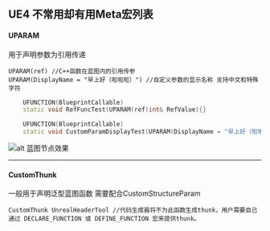 ## UE4 不常用却有用Meta宏列表

#### UPARAM
用于声明参数为引用传递
```
UPARAM(ref) //C++函数在蓝图内的引用传参
UPARAM(DisplayName = "早上好（啦啦啦）") //自定义参数的显示名称 支持中文和特殊字符
```

``` C++
	UFUNCTION(BlueprintCallable)
	static void RefFuncTest(UPARAM(ref)int& RefValue){}

	UFUNCTION(BlueprintCallable)
	static void CustomParamDisplayTest(UPARAM(DisplayName = "早上好（啦啦啦）")int& RefValue){}

```
![alt 蓝图节点效果](https://1093390492.github.io/Image/Unreal_MetaWold/0.png)

---


#### CustomThunk
一般用于声明泛型蓝图函数 需要配合CustomStructureParam
```
CustomThunk UnrealHeaderTool //代码生成器将不为此函数生成thunk，用户需要自己通过 DECLARE_FUNCTION 或 DEFINE_FUNCTION 宏来提供thunk。
```

